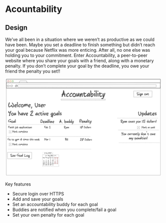 # Acountability

## Design

We’ve all been in a situation where we weren’t as productive as we could have been. Maybe you set a deadline to finish something but didn’t reach your goal because Netflix was more enticing. After all, no one else was holding you to your commitment. Enter Accountability, a peer-to-peer website where you share your goals with a friend, along with a monetary penalty. If you don’t complete your goal by the deadline, you owe your friend the penalty you set!!


![Mock](ProjectSketch.png)

Key features

- Secure login over HTTPS
- Add and save your goals
- Set an accountability buddy for each goal
- Buddies are notified when you complete/fail a goal
- Set your own penalty for each goal
